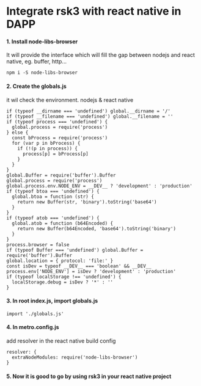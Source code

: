 # Integrate rsk3 with react native in DAPP

####  1. Install node-libs-browser

It will provide the interface which will fill the gap between nodejs and react native, eg. buffer, http...
```
npm i -S node-libs-browser
```

####  2. Create the globals.js

it wil check the environment. nodejs & react native
```
if (typeof __dirname === 'undefined') global.__dirname = '/'
if (typeof __filename === 'undefined') global.__filename = ''
if (typeof process === 'undefined') {
  global.process = require('process')
} else {
  const bProcess = require('process')
  for (var p in bProcess) {
    if (!(p in process)) {
      process[p] = bProcess[p]
    }
  }
}
global.Buffer = require('buffer').Buffer
global.process = require('process')
global.process.env.NODE_ENV = __DEV__ ? 'development' : 'production'
if (typeof btoa === 'undefined') {
  global.btoa = function (str) {
    return new Buffer(str, 'binary').toString('base64')
  }
}
if (typeof atob === 'undefined') {
  global.atob = function (b64Encoded) {
    return new Buffer(b64Encoded, 'base64').toString('binary')
  }
}
process.browser = false
if (typeof Buffer === 'undefined') global.Buffer = require('buffer').Buffer
global.location = { protocol: 'file:' }
const isDev = typeof __DEV__ === 'boolean' && __DEV__
process.env['NODE_ENV'] = isDev ? 'development' : 'production'
if (typeof localStorage !== 'undefined') {
  localStorage.debug = isDev ? '*' : ''
}
```

####  3. In root index.js, import globals.js

```$xslt
import './globals.js'
```

####  4. In metro.config.js

add resolver in the react native build config

```$xslt
resolver: {
  extraNodeModules: require('node-libs-browser')
}
```

####  5. Now it is good to go by using rsk3 in your react native project
